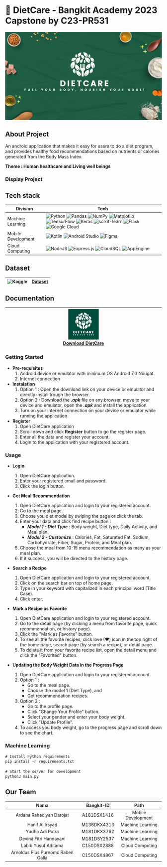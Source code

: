 # 📣 DietCare - Bangkit Academy 2023 Capstone by C23-PR531
   ![DietCare](https://github.com/DietCare-Bangkit-Capstone/.github/blob/main/profile/bgcaps.png)
## About Project
An android application that makes it easy for users to do a diet program, and provides healthy food recommendations based on nutrients or calories generated from the Body Mass Index.

**Theme : Human healthcare and Living well beings**

### Display Project

## Tech stack
  |Division|Tech|
  |---|---|
  |Machine Learning|![Python](https://img.shields.io/badge/python-3670A0?style=for-the-badge&logo=python&logoColor=ffdd54) ![Pandas](https://img.shields.io/badge/pandas-%23150458.svg?style=for-the-badge&logo=pandas&logoColor=white) ![NumPy](https://img.shields.io/badge/numpy-%23013243.svg?style=for-the-badge&logo=numpy&logoColor=white) ![Matplotlib](https://img.shields.io/badge/Matplotlib-%23ffffff.svg?style=for-the-badge&logo=Matplotlib&logoColor=black) ![TensorFlow](https://img.shields.io/badge/TensorFlow-%23FF6F00.svg?style=for-the-badge&logo=TensorFlow&logoColor=white) ![Keras](https://img.shields.io/badge/Keras-%23D00000.svg?style=for-the-badge&logo=Keras&logoColor=white) ![scikit-learn](https://img.shields.io/badge/scikit--learn-%23F7931E.svg?style=for-the-badge&logo=scikit-learn&logoColor=white) ![Flask](https://img.shields.io/badge/flask-%23000.svg?style=for-the-badge&logo=flask&logoColor=white) ![Google Cloud](https://img.shields.io/badge/GoogleCloud-%234285F4.svg?style=for-the-badge&logo=google-cloud&logoColor=white)|
  |Mobile Development|![Kotlin](https://img.shields.io/badge/kotlin-%237F52FF.svg?style=for-the-badge&logo=kotlin&logoColor=white) ![Android Studio](https://img.shields.io/badge/Android%20Studio-3DDC84.svg?style=for-the-badge&logo=android-studio&logoColor=white) ![Figma](https://img.shields.io/badge/figma-%23F24E1E.svg?style=for-the-badge&logo=figma&logoColor=white)|
  |Cloud Computing|![NodeJS](https://img.shields.io/badge/node.js-6DA55F?style=for-the-badge&logo=node.js&logoColor=white) ![Express.js](https://img.shields.io/badge/express.js-%23404d59.svg?style=for-the-badge&logo=express&logoColor=%2361DAFB) ![CloudSQL](https://img.shields.io/badge/-CloudSQL-4479A1?style=flat-square&logo=CloudSQL&logoColor=white) ![AppEngine](https://img.shields.io/badge/-AppEngine-4285F4?style=flat-square&logo=AppEngine&logoColor=white)|

## Dataset
|![Kaggle](https://img.shields.io/badge/Kaggle-035a7d?style=for-the-badge&logo=kaggle&logoColor=white)|[Dataset](https://www.kaggle.com/datasets/irkaal/foodcom-recipes-and-reviews)|
|---|---|

## Documentation

| [<img src="https://raw.githubusercontent.com/DietCare-Bangkit-Capstone/MD-DietCare/master/for_readme/dietcare_logo.png"  width="20%" height="20%">](https://bit.ly/DietCare)<br />[Download DietCare](https://bit.ly/DietCare) |
|--|
### Getting Started
- **Pre-requisites**
  1. Android device or emulator with minimum OS Android 7.0 Nougat.
  2. Internet connection
- **Instalation**
  1. Option 1 : Open the download link on your device or emulator and directly install trough the browser.
  2. Option 2 : Download the ***.apk*** file on any browser, move to your device and emulator, open the ***.apk*** and install the application.
  3. Turn on your internet connection on your device or emulator while running the application.
- **Register**
  1. Open DietCare application
  2. Scroll down and click **Register** button to go the register page.
  3. Enter all the data and register your account.
  4. Login to the application with your registered account.
###  Usage
- **Login**
  1. Open DietCare application.
  2. Enter your registered email and password.
  3. Click the login button.
- **Get Meal Recommendation**
  1. Open DietCare application and login to your registered account.
  2. Go to the meal page.
  3. Choose you diet model by swiping the page or click the tab.
  4. Enter your data and click find recipe button :
     - ***Model 1 - Diet Type*** : Body weight, Diet type, Daily Activity, and Meal plan.
     - ***Model 2 - Customize*** : Calories, Fat, Saturated Fat, Sodium, Carbohydrate, Fiber, Sugar, Protein, and Meal plan.
  5. Choose the meal from 10-15 menu recommendation as many as your meal plan.
  6. If it success, you will be directed to the history page.
 
- **Search a Recipe**
  1. Open DietCare application and login to your registered account.
  2. Click on the search bar on top of home page.
  3. Type in your keyword with capitalized in each principal word (Title Case).
  4. Click enter.
  
- **Mark a Recipe as Favorite**
  1. Open DietCare application and login to your registered account.
  2. Go to the detail page (by clicking a menu from favorite page, quick recommendation, or history page).
  3. Click the "Mark as Favorite" button.
  4. To see all the favorite recipes, click love (❤) icon in the top right of the home page, search page (by search a recipe), or detail page.  
  5. To delete it from your favorite recipe list, open the detail menu and click the "Favorited" button.

- **Updating the Body Weight Data in the Progress Page**
  1. Open DietCare application and login to your registered account.
  2. Option 1 : 
	  - Go to the meal page.
	  - Choose the model 1 (Diet Type), and
	  - Get recommendation recipes.
  3. Option 2 :
     - Go to the profile page.
     - Click "Change Your Profile" button.
     - Select your gender and enter your body weight.
     - Click "Update Profile".
  4. To access you body weight, go to the progress page and scroll down to see the chart.

### Machine Learning
    # Install Python requirements 
    pip install -r requirements.txt
    
    # Start the server for development 
    python3 main.py

## Our Team
|          Nama         | Bangkit-ID |       Path       |
|:---------------------:|:----------:|:----------------:|
|    Ardana Rahadiyan Darojat      |  A181DSX1416  |      Mobile Development     |
|   Hanif Al Irsyad    |  M136DKX4313  |  Machine Learning |
|  Yudha Adi Putra  |  M181DKX3762  | Machine Learning |
|  Devina Fitri Handayani  |  M181DSY2537  | Machine Learning |
|  Labib Yusuf Aditama  |  C150DSX2888  |  Cloud Computing |
|    Arnoldus Pius Purnomo Raben Galla      |  C150DSX4867  |      Cloud Computing     |
